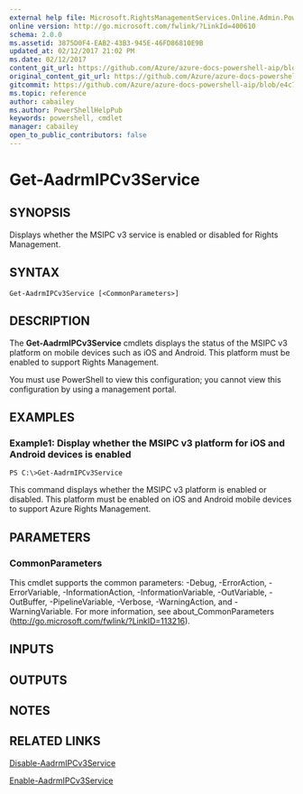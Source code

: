 ```yaml
---
external help file: Microsoft.RightsManagementServices.Online.Admin.PowerShell.dll-Help.xml
online version: http://go.microsoft.com/fwlink/?LinkId=400610
schema: 2.0.0
ms.assetid: 3875D0F4-EAB2-43B3-945E-46FD86810E9B
updated_at: 02/12/2017 21:02 PM
ms.date: 02/12/2017
content_git_url: https://github.com/Azure/azure-docs-powershell-aip/blob/release-ipclient/Azure%20Information%20Protection/AADRM/vlatest/Get-AadrmIPCv3Service.md
original_content_git_url: https://github.com/Azure/azure-docs-powershell-aip/blob/release-ipclient/Azure%20Information%20Protection/AADRM/vlatest/Get-AadrmIPCv3Service.md
gitcommit: https://github.com/Azure/azure-docs-powershell-aip/blob/e4c765ba645ee6c466dd1ff7182695aa9e59fb44
ms.topic: reference
author: cabailey
ms.author: PowerShellHelpPub
keywords: powershell, cmdlet
manager: cabailey
open_to_public_contributors: false
---
```


# Get-AadrmIPCv3Service

## SYNOPSIS
Displays whether the MSIPC v3 service is enabled or disabled for Rights Management.

## SYNTAX

```
Get-AadrmIPCv3Service [<CommonParameters>]
```

## DESCRIPTION
The **Get-AadrmIPCv3Service** cmdlets displays the status of the MSIPC v3 platform on mobile devices such as iOS and Android. This platform must be enabled to support Rights Management.

You must use PowerShell to view this configuration; you cannot view this configuration by using a management portal.

## EXAMPLES

### Example1: Display whether the MSIPC v3 platform for iOS and Android devices is enabled
```
PS C:\>Get-AadrmIPCv3Service
```

This command displays whether the MSIPC v3 platform is enabled or disabled. This platform must be enabled on iOS and Android mobile devices to support Azure Rights Management.

## PARAMETERS

### CommonParameters
This cmdlet supports the common parameters: -Debug, -ErrorAction, -ErrorVariable, -InformationAction, -InformationVariable, -OutVariable, -OutBuffer, -PipelineVariable, -Verbose, -WarningAction, and -WarningVariable. For more information, see about_CommonParameters (http://go.microsoft.com/fwlink/?LinkID=113216).

## INPUTS

## OUTPUTS

## NOTES

## RELATED LINKS

[Disable-AadrmIPCv3Service](./Disable-AadrmIPCv3Service.md)

[Enable-AadrmIPCv3Service](./Enable-AadrmIPCv3Service.md)
